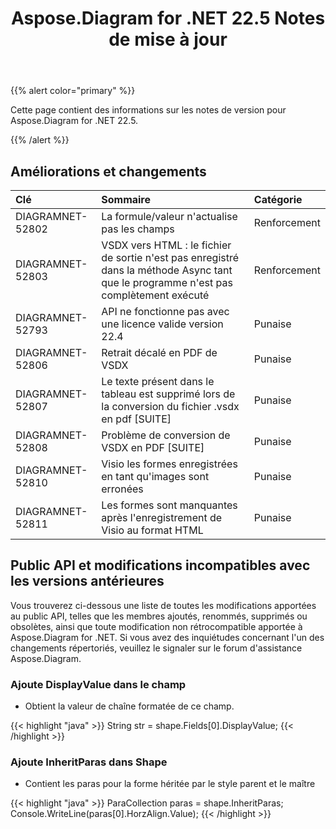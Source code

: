﻿---
title: Aspose.Diagram for .NET 22.5 Notes de mise à jour
type: docs
weight: 23
url: /fr/net/aspose-diagram-for-net-22-5-release-notes/
---
{{% alert color="primary" %}} 

Cette page contient des informations sur les notes de version pour Aspose.Diagram for .NET 22.5.

{{% /alert %}} 
## **Améliorations et changements**

|**Clé**|**Sommaire**|**Catégorie**|
|:- |:- |:- |
|DIAGRAMNET-52802|La formule/valeur n'actualise pas les champs|Renforcement|
|DIAGRAMNET-52803|VSDX vers HTML : le fichier de sortie n'est pas enregistré dans la méthode Async tant que le programme n'est pas complètement exécuté|Renforcement|
|DIAGRAMNET-52793|API ne fonctionne pas avec une licence valide version 22.4|Punaise|
|DIAGRAMNET-52806|Retrait décalé en PDF de VSDX|Punaise|
|DIAGRAMNET-52807|Le texte présent dans le tableau est supprimé lors de la conversion du fichier .vsdx en pdf [SUITE]|Punaise|
|DIAGRAMNET-52808|Problème de conversion de VSDX en PDF [SUITE]|Punaise|
|DIAGRAMNET-52810|Visio les formes enregistrées en tant qu'images sont erronées|Punaise|
|DIAGRAMNET-52811|Les formes sont manquantes après l'enregistrement de Visio au format HTML|Punaise|

## **Public API et modifications incompatibles avec les versions antérieures**
Vous trouverez ci-dessous une liste de toutes les modifications apportées au public API, telles que les membres ajoutés, renommés, supprimés ou obsolètes, ainsi que toute modification non rétrocompatible apportée à Aspose.Diagram for .NET. Si vous avez des inquiétudes concernant l'un des changements répertoriés, veuillez le signaler sur le forum d'assistance Aspose.Diagram.
### **Ajoute DisplayValue dans le champ**
- Obtient la valeur de chaîne formatée de ce champ.

{{< highlight "java" >}}
String str = shape.Fields[0].DisplayValue;
{{< /highlight >}}

### **Ajoute InheritParas dans Shape**
- Contient les paras pour la forme héritée par le style parent et le maître

{{< highlight "java" >}}
ParaCollection paras = shape.InheritParas;
Console.WriteLine(paras[0].HorzAlign.Value);
{{< /highlight >}}